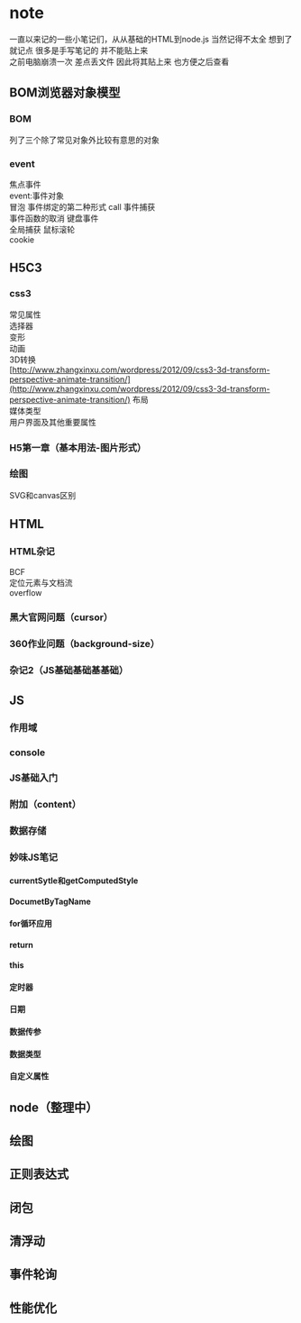 # note
一直以来记的一些小笔记们，从从基础的HTML到node.js 当然记得不太全 想到了就记点 很多是手写笔记的 并不能贴上来    
之前电脑崩溃一次 差点丢文件 因此将其贴上来 也方便之后查看  
## BOM浏览器对象模型  
### BOM
  列了三个除了常见对象外比较有意思的对象
### event 
焦点事件    
event:事件对象  
冒泡 
事件绑定的第二种形式 
 call 
事件捕获  
事件函数的取消 
键盘事件  
 全局捕获 
鼠标滚轮  
 cookie 
## H5C3
### css3
常见属性    
选择器   
变形    
动画   
3D转换    
[http://www.zhangxinxu.com/wordpress/2012/09/css3-3d-transform-perspective-animate-transition/](http://www.zhangxinxu.com/wordpress/2012/09/css3-3d-transform-perspective-animate-transition/)
布局   
媒体类型    
用户界面及其他重要属性   
### H5第一章（基本用法-图片形式）
### 绘图
SVG和canvas区别
## HTML
### HTML杂记
BCF   
定位元素与文档流  
overflow  
### 黑大官网问题（cursor）
### 360作业问题（background-size）
### 杂记2（JS基础基础基基础）
## JS

### 作用域
### console
### JS基础入门
### 附加（content）
### 数据存储
### 妙味JS笔记

#### currentSytle和getComputedStyle
#### DocumetByTagName
#### for循环应用
#### return 
#### this
#### 定时器
#### 日期
#### 数据传参
#### 数据类型
#### 自定义属性
## node（整理中）
## 绘图
## 正则表达式
## 闭包
## 清浮动
## 事件轮询
## 性能优化
